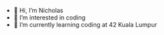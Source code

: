 - 👋 Hi, I’m Nicholas
- 👀 I’m interested in coding
- 🌱 I’m currently learning coding at 42 Kuala Lumpur
